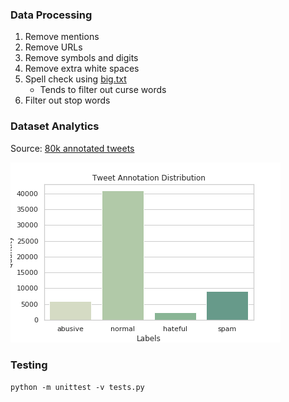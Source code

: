 ### Data Processing 
1. Remove mentions
2. Remove URLs
3. Remove symbols and digits
4. Remove extra white spaces
5. Spell check using [big.txt](https://norvig.com/big.txt)
   * Tends to filter out curse words 
6. Filter out stop words 

### Dataset Analytics 
Source: [80k annotated tweets](http://www.aclweb.org/anthology/N16-2013)

![Screenshot](plots/tweet_distribution_total.png)

### Testing 
`python -m unittest -v tests.py`